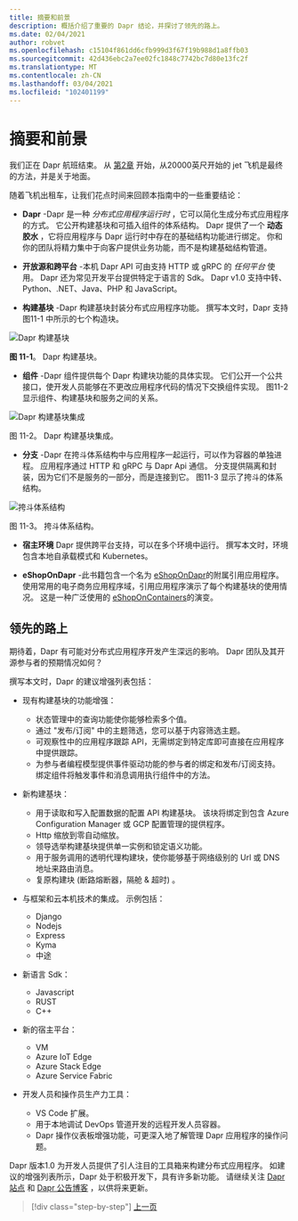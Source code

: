```yaml
---
title: 摘要和前景
description: 概括介绍了重要的 Dapr 结论，并探讨了领先的路上。
ms.date: 02/04/2021
author: robvet
ms.openlocfilehash: c15104f861dd6cfb999d3f67f19b988d1a8ffb03
ms.sourcegitcommit: 42d436ebc2a7ee02fc1848c7742bc7d80e13fc2f
ms.translationtype: MT
ms.contentlocale: zh-CN
ms.lasthandoff: 03/04/2021
ms.locfileid: "102401199"
---
```

# <a name="summary-and-the-road-ahead"></a>摘要和前景

我们正在 Dapr 航班结束。 从 [第2章](dapr-at-20000-feet.md) 开始，从20000英尺开始的 jet 飞机是最终的方法，并是关于地面。

随着飞机出租车，让我们花点时间来回顾本指南中的一些重要结论：

- **Dapr** -Dapr 是一种 *分布式应用程序运行时* ，它可以简化生成分布式应用程序的方式。 它公开构建基块和可插入组件的体系结构。 Dapr 提供了一个 **动态胶水** ，它将应用程序与 Dapr 运行时中存在的基础结构功能进行绑定。 你和你的团队将精力集中于向客户提供业务功能，而不是构建基础结构管道。

- **开放源和跨平台** -本机 Dapr API 可由支持 HTTP 或 gRPC 的 *任何平台* 使用。 Dapr 还为常见开发平台提供特定于语言的 Sdk。 Dapr v1.0 支持中转、Python、.NET、Java、PHP 和 JavaScript。

- **构建基块** -Dapr 构建基块封装分布式应用程序功能。 撰写本文时，Dapr 支持图11-1 中所示的七个构造块。

![Dapr 构建基块](./media/dapr-at-20000-feet/building-blocks.png)

**图 11-1**。 Dapr 构建基块。

- **组件** -Dapr 组件提供每个 Dapr 构建块功能的具体实现。 它们公开一个公共接口，使开发人员能够在不更改应用程序代码的情况下交换组件实现。 图11-2 显示组件、构建基块和服务之间的关系。

![Dapr 构建基块集成](./media/dapr-at-20000-feet/building-blocks-integration.png)

图 11-2。 Dapr 构建基块集成。

- **分支** -Dapr 在挎斗体系结构中与应用程序一起运行，可以作为容器的单独进程。 应用程序通过 HTTP 和 gRPC 与 Dapr Api 通信。 分支提供隔离和封装，因为它们不是服务的一部分，而是连接到它。 图11-3 显示了挎斗的体系结构。

![挎斗体系结构](./media/dapr-at-20000-feet/sidecar-generic.png)

图 11-3。 挎斗体系结构。

- **宿主环境** Dapr 提供跨平台支持，可以在多个环境中运行。 撰写本文时，环境包含本地自承载模式和 Kubernetes。

- **eShopOnDapr** -此书籍包含一个名为 [eShopOnDapr](https://github.com/dotnet-architecture/eShopOnDapr)的附属引用应用程序。 使用常用的电子商务应用程序域，引用应用程序演示了每个构建基块的使用情况。 这是一种广泛使用的 [eShopOnContainers](https://github.com/dotnet-architecture/eShopOnContainers)的演变。

## <a name="the-road-ahead"></a>领先的路上

期待着，Dapr 有可能对分布式应用程序开发产生深远的影响。 Dapr 团队及其开源参与者的预期情况如何？

撰写本文时，Dapr 的建议增强列表包括：

- 现有构建基块的功能增强：
  - 状态管理中的查询功能使你能够检索多个值。
  - 通过 "发布/订阅" 中的主题筛选，您可以基于内容筛选主题。
  - 可观察性中的应用程序跟踪 API，无需绑定到特定库即可直接在应用程序中提供跟踪。
  - 为参与者编程模型提供事件驱动功能的参与者的绑定和发布/订阅支持。 绑定组件将触发事件和消息调用执行组件中的方法。

- 新构建基块：
  - 用于读取和写入配置数据的配置 API 构建基块。 该块将绑定到包含 Azure Configuration Manager 或 GCP 配置管理的提供程序。
  - Http 缩放到零自动缩放。
  - 领导选举构建基块提供单一实例和锁定语义功能。
  - 用于服务调用的透明代理构建块，使你能够基于网络级别的 Url 或 DNS 地址来路由消息。
  - 复原构建块 (断路熔断器，隔舱 & 超时) 。

- 与框架和云本机技术的集成。 示例包括：
  - Django
  - Nodejs
  - Express
  - Kyma
  - 中途

- 新语言 Sdk：
  - Javascript
  - RUST
  - C++

- 新的宿主平台：
  - VM
  - Azure IoT Edge
  - Azure Stack Edge
  - Azure Service Fabric

- 开发人员和操作员生产力工具：
  - VS Code 扩展。
  - 用于本地调试 DevOps 管道开发的远程开发人员容器。
  - Dapr 操作仪表板增强功能，可更深入地了解管理 Dapr 应用程序的操作问题。

Dapr 版本1.0 为开发人员提供了引人注目的工具箱来构建分布式应用程序。 如建议的增强列表所示，Dapr 处于积极开发下，具有许多新功能。 请继续关注 [Dapr 站点](https://dapr.io/) 和 [Dapr 公告博客](https://cloudblogs.microsoft.com/opensource/2019/10/16/announcing-dapr-open-source-project-build-microservice-applications/) ，以供将来更新。

>[!div class="step-by-step"]
>[上一页](secrets.md)

